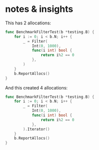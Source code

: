 # notes & insights

This has 2 allocations:

```go
func BenchmarkFilterTest(b *testing.B) {
    for i := 0; i < b.N; i++ {
        _ = Filter(
            Int(0, 1000),
            func(i int) bool {
                return i%2 == 0
            },
        )
    }
    b.ReportAllocs()
}
```

And this created 4 allocations:

```go
func BenchmarkFilterTest(b *testing.B) {
	for i := 0; i < b.N; i++ {
		_ = Filter(
			Int(0, 1000),
			func(i int) bool {
				return i%2 == 0
			},
		).Iterator()
	}
	b.ReportAllocs()
}
```
